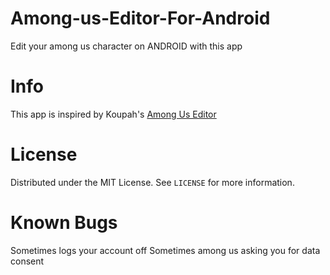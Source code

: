 # Among-us-Editor-For-Android
Edit your among us character on ANDROID with this app
# Info
This app is inspired by Koupah's [Among Us Editor](https://github.com/Koupah/Among-Us-Editor)
# License
Distributed under the MIT License. See `LICENSE` for more information.  
# Known Bugs
 Sometimes logs your account off
 Sometimes among us asking you for data consent
